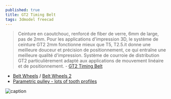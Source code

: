 ```yaml
---
published: true
title: GT2 Timing Belt
tags: 3dmodel freecad
---
```

> Ceinture en caoutchouc, renforcé de fiber de verre, 6mm de large, pas de 2mm. Pour les applications d'impression 3D, le système de ceinture GT2 2mm fonctionne mieux que T5, T2.5.it donne une meilleure douceur et précision de positionnement, ce qui entraîne une meilleure qualité d'impression. Système de courroie de distribution GT2 particulièrement adapté aux applications de mouvement linéaire et de positionnement. - [GT2 Timing Belt](https://sites.google.com/a/t.alladapter.xyz/a860/Popular/2-pi-ces-20-dents-GT2-poulie-de-distribution-al-sage-5mm-2-m-tres-GT2)

- [Belt Wheels](https://www.youtube.com/watch?v=9crY7dgpVbo) / [Belt Wheels 2](https://www.youtube.com/watch?v=D7rMtlLUnY0)
- [Parametric pulley - lots of tooth profiles](https://www.thingiverse.com/thing:16627/remixes)

![caption](https://ae01.alicdn.com/kf/HTB19RGhLVXXXXXaapXXq6xXFXXXj/205791734/HTB19RGhLVXXXXXaapXXq6xXFXXXj.jpg)
